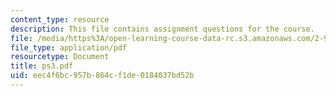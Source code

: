 ```yaml
---
content_type: resource
description: This file contains assignment questions for the course.
file: /media/https%3A/open-learning-course-data-rc.s3.amazonaws.com/2-993j-introduction-to-numerical-analysis-for-engineering-13-002j-spring-2005/eec4f6bc957b864cf1de0184037bd52b_ps3.pdf
file_type: application/pdf
resourcetype: Document
title: ps3.pdf
uid: eec4f6bc-957b-864c-f1de-0184037bd52b
---
```

